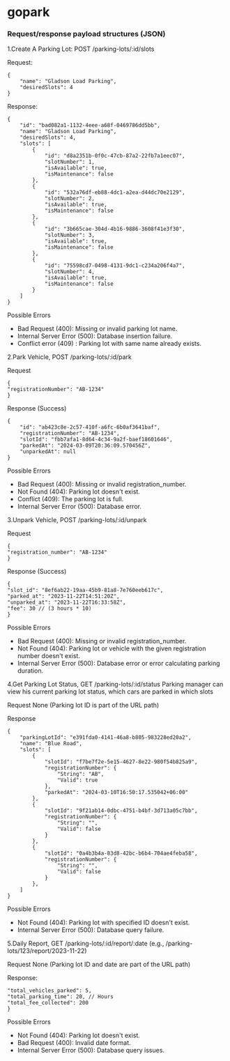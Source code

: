 # gopark

### Request/response payload structures (JSON)

1.Create A Parking Lot: POST /parking-lots/:id/slots

Request:
```
{
    "name": "Gladson Load Parking",
    "desiredSlots": 4
}
```
Response:

```
{
    "id": "bad082a1-1132-4eee-a68f-0469786dd5bb",
    "name": "Gladson Load Parking",
    "desiredSlots": 4,
    "slots": [
        {
            "id": "d8a2351b-0f0c-47cb-87a2-22fb7a1eec07",
            "slotNumber": 1,
            "isAvailable": true,
            "isMaintenance": false
        },
        {
            "id": "532a76df-eb88-4dc1-a2ea-d44dc70e2129",
            "slotNumber": 2,
            "isAvailable": true,
            "isMaintenance": false
        },
        {
            "id": "3b665cae-304d-4b16-9886-3608f41e3f30",
            "slotNumber": 3,
            "isAvailable": true,
            "isMaintenance": false
        },
        {
            "id": "75598cd7-0498-4131-9dc1-c234a206f4a7",
            "slotNumber": 4,
            "isAvailable": true,
            "isMaintenance": false
        }
    ]
}
```

Possible Errors
* Bad Request (400): Missing or invalid parking lot name.
* Internal Server Error (500): Database insertion failure.
* Conflict error (409) : Parking lot with same name already exists.


2.Park Vehicle, POST /parking-lots/:id/park

Request
```
{
"registrationNumber": "AB-1234"
}
```

Response (Success)
```
{
    "id": "ab423c8e-2c57-410f-a6fc-6b0af3641baf",
    "registrationNumber": "AB-1234",
    "slotId": "fbb7afa1-8d64-4c34-9a2f-baef18601646",
    "parkedAt": "2024-03-09T20:36:09.570456Z",
    "unparkedAt": null
}
```

Possible Errors
* Bad Request (400): Missing or invalid registration_number.
* Not Found (404): Parking lot doesn't exist.
* Conflict (409): The parking lot is full.
* Internal Server Error (500): Database error.

3.Unpark Vehicle, POST /parking-lots/:id/unpark

Request
```
{
"registration_number": "AB-1234"
}
```


Response (Success)
```
{
"slot_id": "8ef6ab22-19aa-45b9-81a8-7e760eeb617c",
"parked_at": "2023-11-22T14:51:20Z",
"unparked_at": "2023-11-22T16:33:58Z",
"fee": 30 // (3 hours * 10)
}
```

Possible Errors
* Bad Request (400): Missing or invalid registration_number.
* Not Found (404): Parking lot or vehicle with the given registration number doesn't exist.
* Internal Server Error (500): Database error or error calculating parking duration.

4.Get Parking Lot Status, GET /parking-lots/:id/status
Parking manager can view his current parking lot status, which cars are parked in which slots

Request None (Parking lot ID is part of the URL path)

Response
```
{
    "parkingLotId": "e391fda0-4141-46a8-b805-983228ed20a2",
    "name": "Blue Road",
    "slots": [
        {
            "slotId": "f7be7f2e-5e15-4627-8e22-980f54b825a9",
            "registrationNumber": {
                "String": "AB",
                "Valid": true
            },
            "parkedAt": "2024-03-10T16:50:17.535042+06:00"
        },
        {
            "slotId": "9f21ab14-0dbc-4751-b4bf-3d713a05c7bb",
            "registrationNumber": {
                "String": "",
                "Valid": false
            }
        },
        {
            "slotId": "0a4b3b4a-83d8-42bc-b6b4-704ae4feba58",
            "registrationNumber": {
                "String": "",
                "Valid": false
            }
        },
    ]
}
```

Possible Errors
* Not Found (404): Parking lot with specified ID doesn't exist.
* Internal Server Error (500): Database query failure.

5.Daily Report, GET /parking-lots/:id/report/:date (e.g., /parking-lots/123/report/2023-11-22)

Request None (Parking lot ID and date are part of the URL path)

Response:

```{
"total_vehicles_parked": 5,
"total_parking_time": 20, // Hours
"total_fee_collected": 200
}
```

Possible Errors
* Not Found (404): Parking lot doesn't exist.
* Bad Request (400): Invalid date format.
* Internal Server Error (500): Database query issues.
